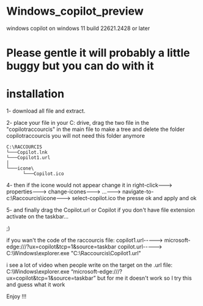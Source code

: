 # Windows_copilot_preview
windows copilot on windows 11 build 22621.2428 or later


# Please gentle it will probably a little buggy but you can do with it

# installation
1- download all file and extract.

2- place your file in your C: drive, drag the two file in the "copilotraccourcis" in the main file to make a tree and delete the folder copilotraccourcis you will not need this folder anymore



```
C:\RACCOURCIS
└───Copilot.lnk
└───Copilot1.url
│
└───icone\
      └───Copilot.ico
```

4- then if the icone would not appear change it in right-click---> properties---> change-icones---> ...---> navigate-to-c:\Raccourcis\icone---> select-copilot.ico
the presse ok and apply and ok

5- and finally drag the Copilot.url or Copilot if you don't have file extension activate on the taskbar...

;)

if you wan't the code of the raccourcis file:
copilot1.url-----> microsoft-edge:///?ux=copilot&tcp=1&source=taskbar
copilot.url-----> C:\Windows\explorer.exe "C:\Raccourcis\Copilot1.url"


i see a lot of video when people write on the target on the .url file: C:\Windows\explorer.exe “microsoft-edge:///?ux=copilot&tcp=1&source=taskbar” 
but for me it doesn't work so I try this and guess what it work


Enjoy !!!
